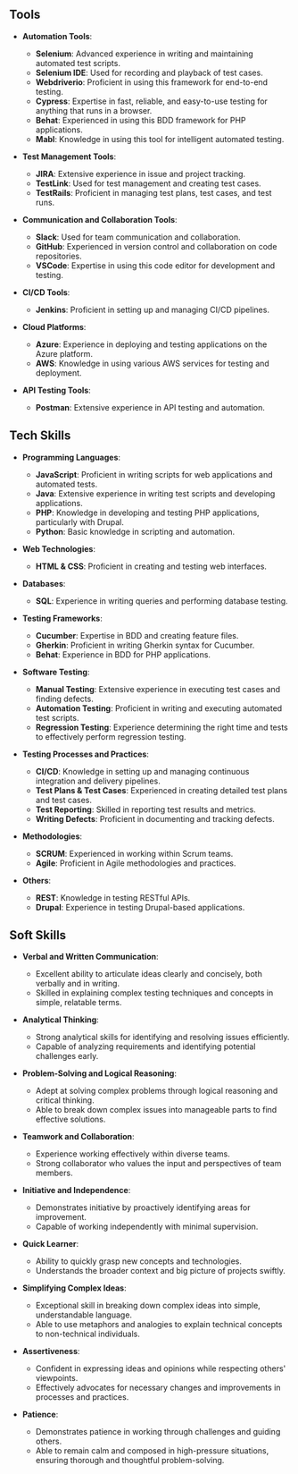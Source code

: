 ## Tools
- **Automation Tools**:
  - **Selenium**: Advanced experience in writing and maintaining automated test scripts.
  - **Selenium IDE**: Used for recording and playback of test cases.
  - **Webdriverio**: Proficient in using this framework for end-to-end testing.
  - **Cypress**: Expertise in fast, reliable, and easy-to-use testing for anything that runs in a browser.
  - **Behat**: Experienced in using this BDD framework for PHP applications.
  - **Mabl**: Knowledge in using this tool for intelligent automated testing.

- **Test Management Tools**:
  - **JIRA**: Extensive experience in issue and project tracking.
  - **TestLink**: Used for test management and creating test cases.
  - **TestRails**: Proficient in managing test plans, test cases, and test runs.

- **Communication and Collaboration Tools**:
  - **Slack**: Used for team communication and collaboration.
  - **GitHub**: Experienced in version control and collaboration on code repositories.
  - **VSCode**: Expertise in using this code editor for development and testing.

- **CI/CD Tools**:
  - **Jenkins**: Proficient in setting up and managing CI/CD pipelines.

- **Cloud Platforms**:
  - **Azure**: Experience in deploying and testing applications on the Azure platform.
  - **AWS**: Knowledge in using various AWS services for testing and deployment.

- **API Testing Tools**:
  - **Postman**: Extensive experience in API testing and automation.

## Tech Skills
- **Programming Languages**:
  - **JavaScript**: Proficient in writing scripts for web applications and automated tests.
  - **Java**: Extensive experience in writing test scripts and developing applications.
  - **PHP**: Knowledge in developing and testing PHP applications, particularly with Drupal.
  - **Python**: Basic knowledge in scripting and automation.

- **Web Technologies**:
  - **HTML & CSS**: Proficient in creating and testing web interfaces.

- **Databases**:
  - **SQL**: Experience in writing queries and performing database testing.

- **Testing Frameworks**:
  - **Cucumber**: Expertise in BDD and creating feature files.
  - **Gherkin**: Proficient in writing Gherkin syntax for Cucumber.
  - **Behat**: Experience in BDD for PHP applications.

- **Software Testing**:
  - **Manual Testing**: Extensive experience in executing test cases and finding defects.
  - **Automation Testing**: Proficient in writing and executing automated test scripts.
  - **Regression Testing**: Experience determining the right time and tests to effectively perform regression testing.

- **Testing Processes and Practices**:
  - **CI/CD**: Knowledge in setting up and managing continuous integration and delivery pipelines.
  - **Test Plans & Test Cases**: Experienced in creating detailed test plans and test cases.
  - **Test Reporting**: Skilled in reporting test results and metrics.
  - **Writing Defects**: Proficient in documenting and tracking defects.

- **Methodologies**:
  - **SCRUM**: Experienced in working within Scrum teams.
  - **Agile**: Proficient in Agile methodologies and practices.

- **Others**:
  - **REST**: Knowledge in testing RESTful APIs.
  - **Drupal**: Experience in testing Drupal-based applications.

## Soft Skills
- **Verbal and Written Communication**: 
  - Excellent ability to articulate ideas clearly and concisely, both verbally and in writing.
  - Skilled in explaining complex testing techniques and concepts in simple, relatable terms.

- **Analytical Thinking**: 
  - Strong analytical skills for identifying and resolving issues efficiently.
  - Capable of analyzing requirements and identifying potential challenges early.

- **Problem-Solving and Logical Reasoning**: 
  - Adept at solving complex problems through logical reasoning and critical thinking.
  - Able to break down complex issues into manageable parts to find effective solutions.

- **Teamwork and Collaboration**: 
  - Experience working effectively within diverse teams.
  - Strong collaborator who values the input and perspectives of team members.

- **Initiative and Independence**: 
  - Demonstrates initiative by proactively identifying areas for improvement.
  - Capable of working independently with minimal supervision.

- **Quick Learner**: 
  - Ability to quickly grasp new concepts and technologies.
  - Understands the broader context and big picture of projects swiftly.

- **Simplifying Complex Ideas**: 
  - Exceptional skill in breaking down complex ideas into simple, understandable language.
  - Able to use metaphors and analogies to explain technical concepts to non-technical individuals.

- **Assertiveness**: 
  - Confident in expressing ideas and opinions while respecting others' viewpoints.
  - Effectively advocates for necessary changes and improvements in processes and practices.

- **Patience**: 
  - Demonstrates patience in working through challenges and guiding others.
  - Able to remain calm and composed in high-pressure situations, ensuring thorough and thoughtful problem-solving.
